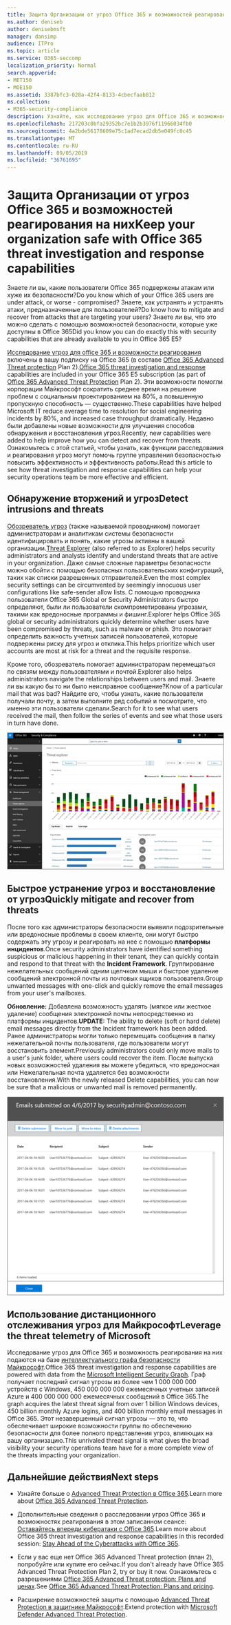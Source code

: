 ```yaml
---
title: Защита Организации от угроз Office 365 и возможностей реагирования на них
ms.author: deniseb
author: denisebmsft
manager: dansimp
audience: ITPro
ms.topic: article
ms.service: O365-seccomp
localization_priority: Normal
search.appverid:
- MET150
- MOE150
ms.assetid: 3387bfc3-028a-42f4-8133-4cbecfaab812
ms.collection:
- M365-security-compliance
description: Узнайте, как исследование угроз для Office 365 и возможности реагирования могут помочь вашей организации обнаруживать проникновения и угрозы, а также быстро устранять угрозы и восстанавливать их от угроз.
ms.openlocfilehash: 217203c0bfa29352bc7e1b2b3976f11966034fb0
ms.sourcegitcommit: 4a2bde56178609e75c1ad7ecad2db5e049fc0c45
ms.translationtype: MT
ms.contentlocale: ru-RU
ms.lasthandoff: 09/05/2019
ms.locfileid: "36761695"
---
```

# <a name="keep-your-organization-safe-with-office-365-threat-investigation-and-response-capabilities"></a><span data-ttu-id="8724a-103">Защита Организации от угроз Office 365 и возможностей реагирования на них</span><span class="sxs-lookup"><span data-stu-id="8724a-103">Keep your organization safe with Office 365 threat investigation and response capabilities</span></span>

<span data-ttu-id="8724a-104">Знаете ли вы, какие пользователи Office 365 подвержены атакам или хуже их безопасности?</span><span class="sxs-lookup"><span data-stu-id="8724a-104">Do you know which of your Office 365 users are under attack, or worse - compromised?</span></span> <span data-ttu-id="8724a-105">Знаете, как устранять и устранять атаки, предназначенные для пользователей?</span><span class="sxs-lookup"><span data-stu-id="8724a-105">Do know how to mitigate and recover from attacks that are targeting your users?</span></span> <span data-ttu-id="8724a-106">Знаете ли вы, что это можно сделать с помощью возможностей безопасности, которые уже доступны в Office 365</span><span class="sxs-lookup"><span data-stu-id="8724a-106">Did you know you can do exactly this with security capabilities that are already available to you in Office 365 E5?</span></span> 
  
<span data-ttu-id="8724a-107">[Исследование угроз для office 365 и возможности реагирования](office-365-ti.md) включены в вашу подписку на Office 365 (в составе [Office 365 Advanced Threat protection](office-365-atp.md) Plan 2).</span><span class="sxs-lookup"><span data-stu-id="8724a-107">[Office 365 threat investigation and response](office-365-ti.md) capabilities are included in your Office 365 E5 subscription (as part of [Office 365 Advanced Threat Protection](office-365-atp.md) Plan 2).</span></span> <span data-ttu-id="8724a-108">Эти возможности помогли корпорации Майкрософт сократить среднее время на решение проблем с социальным проектированием на 80%, а повышенную пропускную способность — существенно.</span><span class="sxs-lookup"><span data-stu-id="8724a-108">These capabilities have helped Microsoft IT reduce average time to resolution for social engineering incidents by 80%, and increased case throughput dramatically.</span></span> <span data-ttu-id="8724a-109">Недавно были добавлены новые возможности для улучшения способов обнаружения и восстановления угроз.</span><span class="sxs-lookup"><span data-stu-id="8724a-109">Recently, new capabilities were added to help improve how you can detect and recover from threats.</span></span> <span data-ttu-id="8724a-110">Ознакомьтесь с этой статьей, чтобы узнать, как функции расследования и реагирования угроз могут помочь группе управления безопасностью повысить эффективность и эффективность работы.</span><span class="sxs-lookup"><span data-stu-id="8724a-110">Read this article to see how threat investigation and response capabilities can help your security operations team be more effective and efficient.</span></span>
  
## <a name="detect-intrusions-and-threats"></a><span data-ttu-id="8724a-111">Обнаружение вторжений и угроз</span><span class="sxs-lookup"><span data-stu-id="8724a-111">Detect intrusions and threats</span></span>

<span data-ttu-id="8724a-112">[Обозреватель угроз](threat-explorer.md) (также называемой проводником) помогает администраторам и аналитикам системы безопасности идентифицировать и понять, какие угрозы активны в вашей организации.</span><span class="sxs-lookup"><span data-stu-id="8724a-112">[Threat Explorer](threat-explorer.md) (also referred to as Explorer) helps security administrators and analysts identify and understand threats that are active in your organization.</span></span> <span data-ttu-id="8724a-113">Даже самые сложные параметры безопасности можно обойти с помощью безопасных пользовательских конфигураций, таких как списки разрешенных отправителей.</span><span class="sxs-lookup"><span data-stu-id="8724a-113">Even the most complex security settings can be circumvented by seemingly innocuous user configurations like safe-sender allow lists.</span></span> <span data-ttu-id="8724a-114">С помощью проводника пользователи Office 365 Global or Security Administrators быстро определяют, были ли пользователи скомпрометированы угрозами, такими как вредоносные программы и фишинг.</span><span class="sxs-lookup"><span data-stu-id="8724a-114">Explorer helps Office 365 global or security administrators quickly determine whether users have been compromised by threats, such as malware or phish.</span></span> <span data-ttu-id="8724a-115">Это помогает определить важность учетных записей пользователей, которые подвержены риску для угроз и отклика.</span><span class="sxs-lookup"><span data-stu-id="8724a-115">This helps prioritize which user accounts are most at risk for a threat and the requisite response.</span></span> 
  
<span data-ttu-id="8724a-116">Кроме того, обозреватель помогает администраторам перемещаться по связям между пользователями и почтой.</span><span class="sxs-lookup"><span data-stu-id="8724a-116">Explorer also helps administrators navigate the relationships between users and mail.</span></span> <span data-ttu-id="8724a-117">Знаете ли вы какую бы то ни было неисправное сообщение?</span><span class="sxs-lookup"><span data-stu-id="8724a-117">Know of a particular mail that was bad?</span></span> <span data-ttu-id="8724a-118">Найдите его, чтобы узнать, какие пользователи получали почту, а затем выполните ряд событий и посмотрите, что именно эти пользователи сделали.</span><span class="sxs-lookup"><span data-stu-id="8724a-118">Search for it to see what users received the mail, then follow the series of events and see what those users in turn have done.</span></span>

![Снимок экрана: обозреватель угроз в Office 365, цветовая кодировка для семейства вредоносных программ](media/591338dd-252a-437d-b5f2-87aa42e74b0c.png)
  
## <a name="quickly-mitigate-and-recover-from-threats"></a><span data-ttu-id="8724a-120">Быстрое устранение угроз и восстановление от угроз</span><span class="sxs-lookup"><span data-stu-id="8724a-120">Quickly mitigate and recover from threats</span></span>

<span data-ttu-id="8724a-121">После того как администраторы безопасности выявили подозрительные или вредоносные проблемы в своем клиенте, они могут быстро содержать эту угрозу и реагировать на нее с помощью **платформы инцидентов**.</span><span class="sxs-lookup"><span data-stu-id="8724a-121">Once security administrators have identified something suspicious or malicious happening in their tenant, they can quickly contain and respond to that threat with the **Incident Framework**.</span></span> <span data-ttu-id="8724a-122">Группирование нежелательных сообщений одним щелчком мыши и быстрое удаление сообщений электронной почты из почтовых ящиков пользователя.</span><span class="sxs-lookup"><span data-stu-id="8724a-122">Group unwanted messages with one-click and quickly remove the email messages from your user's mailboxes.</span></span> 
  
 <span data-ttu-id="8724a-123">**Обновление:** Добавлена возможность удалять (мягкое или жесткое удаление) сообщения электронной почты непосредственно из платформы инцидентов.</span><span class="sxs-lookup"><span data-stu-id="8724a-123">**UPDATE:** The ability to delete (soft or hard delete) email messages directly from the Incident framework has been added.</span></span> <span data-ttu-id="8724a-124">Ранее администраторы могли только перемещать сообщения в папку нежелательной почты пользователя, где пользователи могут восстановить элемент.</span><span class="sxs-lookup"><span data-stu-id="8724a-124">Previously administrators could only move mails to a user's junk folder, where users could recover the item.</span></span> <span data-ttu-id="8724a-125">После выпуска новых возможностей удаления вы можете убедиться, что вредоносная или Нежелательная почта удаляется без возможности восстановления.</span><span class="sxs-lookup"><span data-stu-id="8724a-125">With the newly released Delete capabilities, you can now be sure that a malicious or unwanted mail is removed permanently.</span></span> 
    
![Снимок экрана с перечнем сообщений электронной почты об исправлении инцидентов](media/9d8452d3-d8d2-4b26-81f9-76396e08dd17.png)
  
## <a name="leverage-the-threat-telemetry-of-microsoft"></a><span data-ttu-id="8724a-127">Использование дистанционного отслеживания угроз для Майкрософт</span><span class="sxs-lookup"><span data-stu-id="8724a-127">Leverage the threat telemetry of Microsoft</span></span>

<span data-ttu-id="8724a-128">Исследование угроз для Office 365 и возможность реагирования на них подаются на базе [интеллектуального графа безопасности Майкрософт](https://go.microsoft.com/fwlink/?linkid=2036223).</span><span class="sxs-lookup"><span data-stu-id="8724a-128">Office 365 threat investigation and response capabilities are powered with data from the [Microsoft Intelligent Security Graph](https://go.microsoft.com/fwlink/?linkid=2036223).</span></span> <span data-ttu-id="8724a-129">Граф получает последний сигнал угрозы из более чем 1 000 000 000 устройств с Windows, 450 000 000 000 ежемесячных учетных записей Azure и 400 000 000 000 ежемесячных сообщений в Office 365.</span><span class="sxs-lookup"><span data-stu-id="8724a-129">The graph acquires the latest threat signal from over 1 billion Windows devices, 450 billion monthly Azure logins, and 400 billion monthly email messages in Office 365.</span></span> <span data-ttu-id="8724a-130">Этот незавершенный сигнал угрозы — это то, что обеспечивает широкие возможности группы по обеспечению безопасности для более полного представления угроз, влияющих на вашу организацию.</span><span class="sxs-lookup"><span data-stu-id="8724a-130">This unrivaled threat signal is what gives the broad visibility your security operations team have for a more complete view of the threats impacting your organization.</span></span> 
  
## <a name="next-steps"></a><span data-ttu-id="8724a-131">Дальнейшие действия</span><span class="sxs-lookup"><span data-stu-id="8724a-131">Next steps</span></span>

- <span data-ttu-id="8724a-132">Узнайте больше о [Advanced Threat Protection в Office 365](office-365-atp.md).</span><span class="sxs-lookup"><span data-stu-id="8724a-132">Learn more about [Office 365 Advanced Threat Protection](office-365-atp.md).</span></span>

- <span data-ttu-id="8724a-133">Дополнительные сведения о расследовании угроз Office 365 и возможностях реагирования в этом записанном сеансе: [Оставайтесь впереди кибератаки с Office 365](https://myignite.microsoft.com/videos/53723).</span><span class="sxs-lookup"><span data-stu-id="8724a-133">Learn more about Office 365 threat investigation and response capabilities in this recorded session: [Stay Ahead of the Cyberattacks with Office 365](https://myignite.microsoft.com/videos/53723).</span></span>

- <span data-ttu-id="8724a-134">Если у вас еще нет Office 365 Advanced Threat protection (план 2), попробуйте или купите его сейчас.</span><span class="sxs-lookup"><span data-stu-id="8724a-134">If you don't already have Office 365 Advanced Threat Protection Plan 2, try or buy it now.</span></span> <span data-ttu-id="8724a-135">Ознакомьтесь с разрешениями [Office 365 Advanced Threat protection: Plans and ценах](https://products.office.com/exchange/advance-threat-protection#pmg-allup-content).</span><span class="sxs-lookup"><span data-stu-id="8724a-135">See [Office 365 Advanced Threat Protection: Plans and pricing](https://products.office.com/exchange/advance-threat-protection#pmg-allup-content).</span></span>
    
- <span data-ttu-id="8724a-136">Расширение возможностей защиты с помощью [Advanced Threat Protection в защитнике Майкрософт](https://docs.microsoft.com/windows/security/threat-protection/microsoft-defender-atp/microsoft-defender-advanced-threat-protection).</span><span class="sxs-lookup"><span data-stu-id="8724a-136">Extend protection with [Microsoft Defender Advanced Threat Protection](https://docs.microsoft.com/windows/security/threat-protection/microsoft-defender-atp/microsoft-defender-advanced-threat-protection).</span></span>